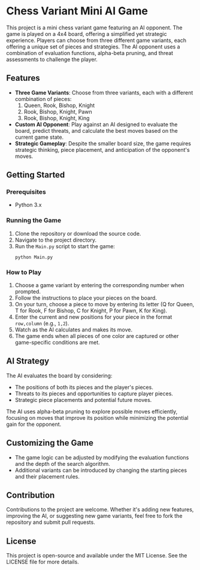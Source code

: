 # Chess Variant Mini AI Game

This project is a mini chess variant game featuring an AI opponent. The game is played on a 4x4 board, offering a simplified yet strategic experience. Players can choose from three different game variants, each offering a unique set of pieces and strategies. The AI opponent uses a combination of evaluation functions, alpha-beta pruning, and threat assessments to challenge the player.

## Features

- **Three Game Variants**: Choose from three variants, each with a different combination of pieces:
  1. Queen, Rook, Bishop, Knight
  2. Rook, Bishop, Knight, Pawn
  3. Rook, Bishop, Knight, King
- **Custom AI Opponent**: Play against an AI designed to evaluate the board, predict threats, and calculate the best moves based on the current game state.
- **Strategic Gameplay**: Despite the smaller board size, the game requires strategic thinking, piece placement, and anticipation of the opponent's moves.

## Getting Started

### Prerequisites

- Python 3.x

### Running the Game

1. Clone the repository or download the source code.
2. Navigate to the project directory.
3. Run the `Main.py` script to start the game:
   ```
   python Main.py
   ```

### How to Play

1. Choose a game variant by entering the corresponding number when prompted.
2. Follow the instructions to place your pieces on the board.
3. On your turn, choose a piece to move by entering its letter (Q for Queen, T for Rook, F for Bishop, C for Knight, P for Pawn, K for King).
4. Enter the current and new positions for your piece in the format `row,column` (e.g., `1,2`).
5. Watch as the AI calculates and makes its move.
6. The game ends when all pieces of one color are captured or other game-specific conditions are met.

## AI Strategy

The AI evaluates the board by considering:
- The positions of both its pieces and the player's pieces.
- Threats to its pieces and opportunities to capture player pieces.
- Strategic piece placements and potential future moves.

The AI uses alpha-beta pruning to explore possible moves efficiently, focusing on moves that improve its position while minimizing the potential gain for the opponent.

## Customizing the Game

- The game logic can be adjusted by modifying the evaluation functions and the depth of the search algorithm.
- Additional variants can be introduced by changing the starting pieces and their placement rules.

## Contribution

Contributions to the project are welcome. Whether it's adding new features, improving the AI, or suggesting new game variants, feel free to fork the repository and submit pull requests.

## License

This project is open-source and available under the MIT License. See the LICENSE file for more details.
